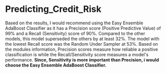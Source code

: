 # Predicting_Credit_Risk

Based on the results, I would recommend using the Easy Ensemble AdaBoost Classifier as it has a Precision score (Positive Predictive Value) of 99% and a Recall (Sensitivity) score of 90%. Compared to the other models, this model superseded the others by at least 32%. The model with the lowest Recall score was the Random Under Sampler at 53%. Based on the modules information, Precision scores measure how reliable a positive classification is while the Recall/Sensitivity score measures a model's performance. **Since, Sensitivity is more important than Precision, i would choose the Easy Ensemble AdaBoost Classifier.**

